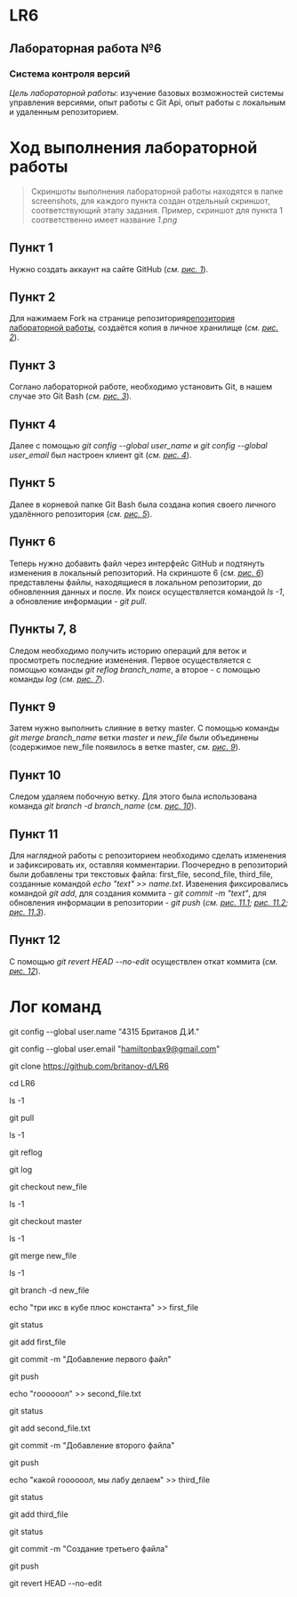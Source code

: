 # LR6
## __Лабораторная работа №6__
### __Система контроля версий__
_Цель лабораторной работы_: изучение базовых возможностей системы управления версиями, опыт работы с Git Api, опыт работы с локальным и удаленным репозиторием.

# Ход выполнения лабораторной работы
> Скриншоты выполнения лабораторной работы находятся в папке screenshots, для каждого пункта создан отдельный скриншот, соответствующий этапу задания. Пример, скриншот для пункта 1 соответственно имеет название _1.png_
## Пункт 1
Нужно создать аккаунт на сайте GitHub (_см. [рис. 1](https://github.com/britanov-d/LR6/blob/Report/screenshots/1.png)_). 
## Пункт 2
Для нажимаем Fork на странице репозитория[репозитория лабораторной работы](https://github.com/Kurtyanik/LR6/), создаётся копия в личное хранилище (_см. [рис. 2](https://github.com/britanov-d/LR6/blob/Report/screenshots/2.png)_).
## Пункт 3
Соглано лабораторной работе, необходимо установить Git, в нашем случае это Git Bash (_см. [рис. 3](https://github.com/britanov-d/LR6/blob/Report/screenshots/3.png)_).
## Пункт 4
Далее с помощью _git config --global user_name_ и _git config --global user_email_ был настроен клиент git (_см. [рис. 4](https://github.com/britanov-d/LR6/blob/Report/screenshots/4.png)_).
## Пункт 5
Далее в корневой папке Git Bash была создана копия своего личного удалённого репозитория (_см. [рис. 5](https://github.com/britanov-d/LR6/blob/Report/screenshots/5.png)_).
## Пункт 6
Теперь нужно добавить файл через интерфейс GitHub и подтянуть изменения в локальный репозиторий. На скриншоте 6 (_см. [рис. 6](https://github.com/britanov-d/LR6/blob/Report/screenshots/6.png)_) представлены файлы, находящиеся в локальном репозитории, до обновленния данных и после. Их поиск осуществляется командой _ls -1_, а обновление информации - _git pull_.
## Пункты 7, 8
Следом необходимо получить историю операций для веток и просмотреть последние изменения. Первое осуществляется с помощью команды _git reflog branch_name_, а второе - с помощью команды _log_ (_см. [рис. 7](https://github.com/britanov-d/LR6/blob/Report/screenshots/7.png)_).
## Пункт 9
Затем нужно выполнить слияние в ветку master. С помощью команды _git merge branch_name_ ветки _master_ и _new_file_ были объединены (содержимое new_file появилось в ветке master, _см. [рис. 9](https://github.com/britanov-d/LR6/blob/Report/screenshots/9.png)_).
## Пункт 10
Следом удаляем побочную ветку. Для этого была использована команда _git branch -d branch_name_ (_см. [рис. 10](https://github.com/britanov-d/LR6/blob/Report/screenshots/10.png)_).
## Пункт 11
Для наглядной работы с репозиторием необходимо сделать изменения и зафиксировать их, оставляя комментарии. Поочередно в репозиторий были добавлены три текстовых файла: first_file, second_file, third_file, созданные командой _echo "text" >> name.txt_. Извенения фиксировались командой _git add_, для создания коммита - _git commit -m "text"_, для обновления информации в репозитории - _git push_ (_см. [рис. 11.1](https://github.com/britanov-d/LR6/blob/Report/screenshots/11.1.png); [рис. 11.2](https://github.com/britanov-d/LR6/blob/Report/screenshots/11.2.png); [рис. 11.3](https://github.com/britanov-d/LR6/blob/Report/screenshots/11.3.png)_).
## Пункт 12
С помощью _git revert HEAD --no-edit_ осуществлен откат коммита (_см. [рис. 12](https://github.com/britanov-d/LR6/blob/Report/screenshots/12.png)_).

# Лог команд

git config --global user.name "4315 Британов Д.И."

git config --global user.email "hamiltonbax9@gmail.com"

git clone https://github.com/britanov-d/LR6

cd LR6

ls -1

git pull

ls -1

git reflog

git log

git checkout new_file

ls -1

git checkout master

ls -1

git merge new_file

ls -1

git branch -d new_file

echo "три икс в кубе плюс константа" >> first_file

git status

git add first_file

git commit -m "Добавление первого файл"

git push

echo "гоооооол" >> second_file.txt

git status

git add second_file.txt

git commit -m "Добавление второго файла"

git push

echo "какой гоооооол, мы лабу делаем" >> third_file

git status

git add third_file

git status

git commit -m "Создание третьего файла"

git push

git revert HEAD --no-edit
